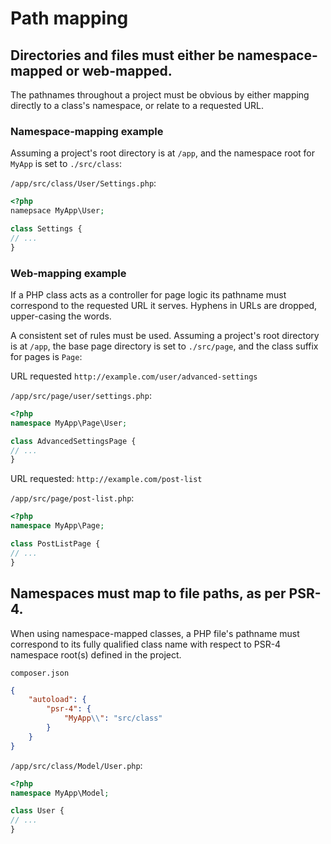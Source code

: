 # Path mapping

## Directories and files must either be namespace-mapped or web-mapped.

The pathnames throughout a project must be obvious by either mapping directly to a class's namespace, or relate to a requested URL.

### Namespace-mapping example

Assuming a project's root directory is at `/app`, and the namespace root for `MyApp` is set to `./src/class`:

`/app/src/class/User/Settings.php`:

```php
<?php
namepsace MyApp\User;

class Settings {
// ...
}
```

### Web-mapping example

If a PHP class acts as a controller for page logic its pathname must correspond to the requested URL it serves. Hyphens in URLs are dropped, upper-casing the words.

A consistent set of rules must be used. Assuming a project's root directory is at `/app`, the base page directory is set to `./src/page`, and the class suffix for pages is `Page`:

URL requested `http://example.com/user/advanced-settings`

`/app/src/page/user/settings.php`:

```php
<?php
namespace MyApp\Page\User;

class AdvancedSettingsPage {
// ...
}
```

URL requested: `http://example.com/post-list`

`/app/src/page/post-list.php`:

```php
<?php
namespace MyApp\Page;

class PostListPage {
// ...
}
```

## Namespaces must map to file paths, as per PSR-4.

When using namespace-mapped classes, a PHP file's pathname must correspond to its fully qualified class name with respect to PSR-4 namespace root(s) defined in the project.

`composer.json`

```json
{
	"autoload": {
		"psr-4": {
			"MyApp\\": "src/class"
		}
	}
}
```

`/app/src/class/Model/User.php`:

```php
<?php
namespace MyApp\Model;

class User {
// ...
}
```
